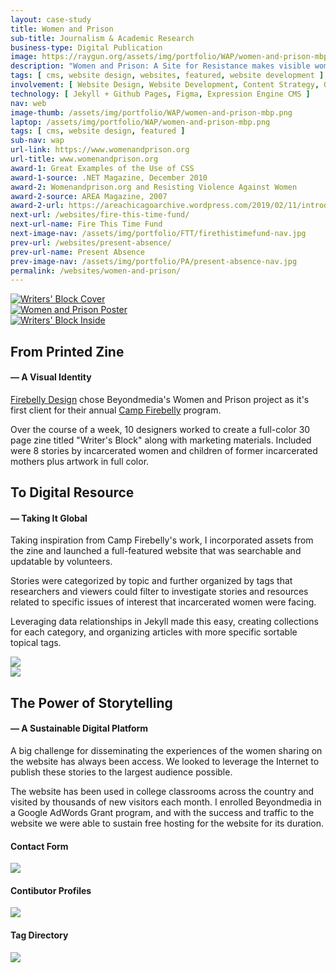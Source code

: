 ```yaml
---
layout: case-study
title: Women and Prison
sub-title: Journalism & Academic Research
business-type: Digital Publication
image: https://raygun.org/assets/img/portfolio/WAP/women-and-prison-mbp.png
description: "Women and Prison: A Site for Resistance makes visible women's experiences in the criminal justice system. The stories, originally planned as a book, are supported by a collection of resources, such as organizations, reports, essays, and links to a wide range of information about women in prison."
tags: [ cms, website design, websites, featured, website development ]
involvement: [ Website Design, Website Development, Content Strategy, Google Ads, User Experience ]
technology: [ Jekyll + Github Pages, Figma, Expression Engine CMS ]
nav: web
image-thumb: /assets/img/portfolio/WAP/women-and-prison-mbp.png
laptop: /assets/img/portfolio/WAP/women-and-prison-mbp.png
tags: [ cms, website design, featured ]
sub-nav: wap
url-link: https://www.womenandprison.org
url-title: www.womenandprison.org
award-1: Great Examples of the Use of CSS
award-1-source: .NET Magazine, December 2010
award-2: Womenandprison.org and Resisting Violence Against Women
award-2-source: AREA Magazine, 2007
award-2-url: https://areachicagoarchive.wordpress.com/2019/02/11/introducing-womenandprison-org/
next-url: /websites/fire-this-time-fund/
next-url-name: Fire This Time Fund
next-image-nav: /assets/img/portfolio/FTT/firethistimefund-nav.jpg
prev-url: /websites/present-absence/
prev-url-name: Present Absence
prev-image-nav: /assets/img/portfolio/PA/present-absence-nav.jpg
permalink: /websites/women-and-prison/
---
```

<div class="container-fluid wap bg-white">
    <div class="container-fluid">
        <div class="row" id="trigger-1">
          <div class="col-lg-4 col-md-12 pt-5">
            <a href="/assets/img/portfolio/WAP/womenandprison-zine-outside.png" class="glightboxGallery"><img src="/assets/img/portfolio/WAP/womenandprison-zine-outside.png" alt="Writers' Block Cover" class="img-fluid cursor-zoom" data-aos="fade-up" data-aos-anchor="#trigger-1" 
            data-aos-anchor-position="top-bottom"
            data-aos-once="true"></a>
          </div>
          <div class="col-lg-4 col-md-12 pt-5">
            <a href="/assets/img/portfolio/WAP/womenandprison-poster.jpg" class="glightboxGallery"><img src="/assets/img/portfolio/WAP/womenandprison-poster.jpg" alt="Women and Prison Poster" class="img-fluid cursor-zoom" data-aos="fade-up" data-aos-anchor="#trigger-1" 
            data-aos-anchor-position="top-bottom"
            data-aos-once="true"></a>
          </div>
          <div class="col-lg-4 col-md-12 mt-5">
            <a href="/assets/img/portfolio/WAP/womenandprison-zine-inside.png" class="glightboxGallery"><img src="/assets/img/portfolio/WAP/womenandprison-zine-inside.png" alt="Writers' Block Inside"  class="img-fluid cursor-zoom" data-aos="fade-up" data-aos-anchor="#trigger-1" 
            data-aos-anchor-position="top-bottom" data-aos-once="true"></a>
          </div>
        </div>
      </div>
      <div class="container">
        <div class="row">
          <div class="col-12 col-md-12 my-5" data-aos="fade-up" data-aos-anchor-position="bottom-bottom" data-aos-once="true">
            <h2 class="wap">From Printed Zine</h2>
            <h4 class="wap uppercase mb-4">&mdash; A Visual Identity</h4>
            <p><a href="http://www.firebellydesign.com" target="_blank" class="wap">Firebelly Design</a> chose Beyondmedia's Women and Prison project as it's first client for their annual <a href="http://campfirebelly.com/archive/camp-2008/" target="_blank" class="w">Camp Firebelly</a> program.</p>
            <p>Over the course of a week, 10 designers worked to create a full-color 30 page zine titled "Writer's Block" along with marketing materials. Included were 8 stories by incarcerated women and children of former incarcerated mothers plus artwork in full color.</p>
          </div>
        </div>
        <div class="row">
          <div class="col-lg-12 col-md-12 col-sm-12" data-aos="fade-right" id="digital-resource" data-aos-anchor-placement="top-center" data-aos-once="true">
          </div>
        </div>
        <div class="row align-items-center">
          <div class="col-lg-5 col-md-12 col-sm-12 mt-5" data-aos="fade-right" data-aos-once="true" data-aos-anchor="#digital-resource" data-aos-anchor-placement="bottom-center">
            <h2>To Digital Resource</h2>
            <h4 class="wap uppercase pb-4">&mdash; Taking It Global</h4>
            <p>Taking inspiration from Camp Firebelly's work, I incorporated assets from the zine and launched a full-featured website that was searchable and updatable by volunteers.</p>
            <p>Stories were categorized by topic and further organized by tags that researchers and viewers could filter to investigate stories and resources related to specific issues of interest that incarcerated women were facing.</p>
            <p>Leveraging data relationships in Jekyll made this easy, creating collections for each category, and organizing articles with more specific sortable topical tags.</p>
          </div>
          <div class="col-lg-7 col-md-12 my-5" data-aos="fade-left" data-aos-once="true" data-aos-anchor="#digital-resource" data-aos-anchor-placement="center-center">
            <a href="/assets/img/portfolio/WAP/women-and-prison-scroll.png" class="glightboxGallery"><img src="/assets/img/portfolio/WAP/women-and-prison-scroll.png" class="img-fluid cursor-zoom border border-5"></a>
          </div>
        </div>
        <div class="row">
          <div class="col-12" data-aos="fade-right" data-aos-anchor-placement="top-center" id="storytelling">
          </div>
        </div>   
        <div class="row py-5 align-items-center">
          <div class="col-lg-6 col-md-12" data-aos="fade-right" data-aos-anchor="#storytelling" data-aos-once="true" data-aos-anchor-placement="center-center">
            <a href="/assets/img/portfolio/WAP/women-and-prison-story.png" class="glightboxGallery"><img src="/assets/img/portfolio/WAP/women-and-prison-story.png" class="img-fluid cursor-zoom border border-5"></a>
          </div>
          <div class="col-lg-6 col-md-12 mt-5 ps-4" data-aos-once="true" data-aos="fade-left" data-aos-anchor-placement="center-center"
          data-aos-anchor="#storytelling">
            <h2>The Power of Storytelling</h2>
            <h4 class="wap uppercase pb-4">&mdash; A Sustainable Digital Platform</h4>
            <p>A big challenge for disseminating the experiences of the women sharing on the website has always been access. We looked to leverage the Internet to publish these stories to the largest audience possible.</p>   
            <p>The website has been used in college classrooms across the country and visited by thousands of new visitors each month. I enrolled Beyondmedia in a Google AdWords Grant program, and with the success and traffic to the website we were able to sustain free hosting for the website for its duration.</p>
          </div>
        </div>
      </div>
      <div class="container-fluid">
        <div class="row py-5" id="contact-contributor-tags" data-aos-anchor-placement="top-center">
          <div class="col-lg-4 col-md-12" data-aos="fade-in" data-aos-anchor-placement="top-bottom" data-aos-anchor="#contact-contributor-tags" data-aos-duration="400">
            <h4 class="wap uppercase pb-4 text-center">Contact Form</h4>
            <a href="/assets/img/portfolio/WAP/women-and-prison-contact.png" class="glightboxGallery"><img src="/assets/img/portfolio/WAP/women-and-prison-contact.png" class="img-fluid cursor-zoom border border-5 mb-5"></a>
          </div>
          <div class="col-lg-4 col-md-12" data-aos="fade-in" data-aos-anchor-placement="top-bottom" data-aos-anchor="#contact-contributor-tags" data-aos-duration="800">
            <h4 class="wap uppercase pb-4 text-center">Contibutor Profiles</h4>
            <a href="/assets/img/portfolio/WAP/women-and-prison-contributors.png" class="glightboxGallery"><img src="/assets/img/portfolio/WAP/women-and-prison-contributors.png" class="img-fluid cursor-zoom border border-5 mb-5"></a>
          </div>
          <div class="col-lg-4 col-md-12" data-aos="fade-in" data-aos-anchor-placement="top-bottom" data-aos-anchor="#contact-contributor-tags" data-aos-duration="1200">
            <h4 class="wap uppercase pb-4 text-center">Tag Directory</h4>
            <a href="/assets/img/portfolio/WAP/women-and-prison-tags.png" class="glightboxGallery"><img src="/assets/img/portfolio/WAP/women-and-prison-tags.png" class="img-fluid cursor-zoom border border-5 mb-5"></a>
          </div>
        </div>
    </div>
</div>